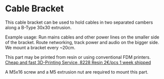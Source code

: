 # Cable Bracket
This cable bracket can be used to hold cables in two separated cambers along a B-Type 30x30 extrusion.

Example usage:
Run mains cables and other power lines on the smaller side of the bracket.
Route networking, track power and audio on the bigger side.
We mount a bracket every ~20cm.

This part may be printed from resin or using conventional FDM printers.
[Cheap and fast 3D-Printing Service, 8228 Resin 2€/pcs 1 week shipped](https://jlc3dp.com)

A M5x16 screw and a M5 extrusion nut are required to mount this part.
